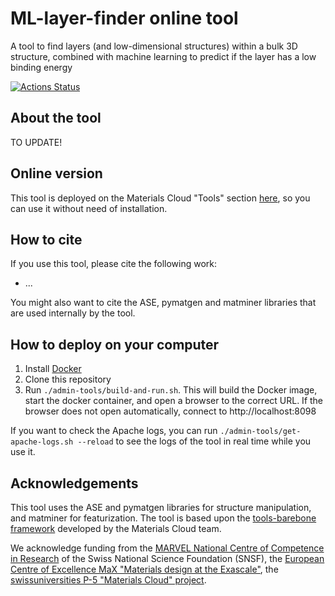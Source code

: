 # ML-layer-finder online tool
A tool to find layers (and low-dimensional structures) within a bulk 3D structure, combined with machine learning to predict if the layer has a low binding energy

[![Actions Status](https://github.com/epfl-theos/tool-ml-layer-finder/workflows/Continuous%20integration/badge.svg)](https://github.com/epfl-theos/tool-ml-layer-finder/actions)

## About the tool

TO UPDATE!

## Online version
This tool is deployed on the Materials Cloud "Tools" section [here](https://ml-layer-finder.materialscloud.io/), so you can use it without need of installation.

## How to cite
If you use this tool, please cite the following work:

* ...

You might also want to cite the ASE, pymatgen and matminer libraries that are used internally by the tool.

## How to deploy on your computer
1. Install [Docker](https://www.docker.com)
2. Clone this repository
3. Run `./admin-tools/build-and-run.sh`. This will build the Docker image, start the docker container, and open a browser to the correct URL.
   If the browser does not open automatically, connect to http://localhost:8098

If you want to check the Apache logs, you can run `./admin-tools/get-apache-logs.sh --reload` to see the logs of the tool in real time while you use it.

## Acknowledgements
This tool uses the ASE and pymatgen libraries for structure manipulation, and matminer for featurization.
The tool is based upon the [tools-barebone framework](https://github.com/materialscloud-org/tools-barebone) developed by the Materials Cloud team.

We acknowledge funding from the [MARVEL National Centre of Competence in Research](https://nccr-marvel.ch) of the Swiss National Science Foundation (SNSF), the [European Centre of Excellence MaX "Materials design at the Exascale"](http://www.max-centre.eu), the [swissuniversities P-5 "Materials Cloud" project](https://www.materialscloud.org/swissuniversities).
